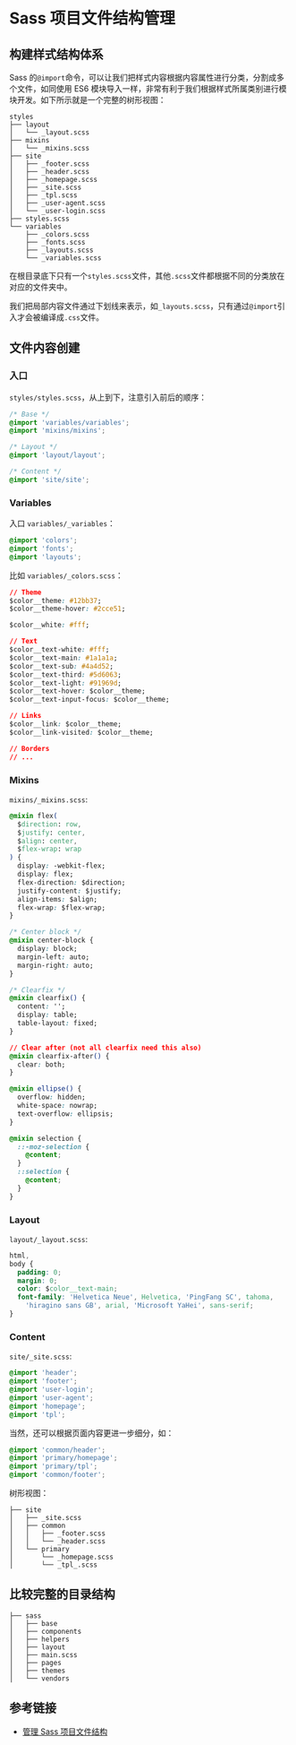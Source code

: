 # Sass 项目文件结构管理

## 构建样式结构体系

Sass 的`@import`命令，可以让我们把样式内容根据内容属性进行分类，分割成多个文件，如同使用 ES6 模块导入一样，非常有利于我们根据样式所属类别进行模块开发。如下所示就是一个完整的树形视图：

```tree
styles
├── layout
│   └── _layout.scss
├── mixins
│   └── _mixins.scss
├── site
│   ├── _footer.scss
│   ├── _header.scss
│   ├── _homepage.scss
│   ├── _site.scss
│   ├── _tpl.scss
│   ├── _user-agent.scss
│   └── _user-login.scss
├── styles.scss
└── variables
    ├── _colors.scss
    ├── _fonts.scss
    ├── _layouts.scss
    └── _variables.scss
```

在根目录底下只有一个`styles.scss`文件，其他`.scss`文件都根据不同的分类放在对应的文件夹中。

我们把局部内容文件通过下划线来表示，如`_layouts.scss`，只有通过`@import`引入才会被编译成`.css`文件。

## 文件内容创建

### 入口

`styles/styles.scss`，从上到下，注意引入前后的顺序：

```css
/* Base */
@import 'variables/variables';
@import 'mixins/mixins';

/* Layout */
@import 'layout/layout';

/* Content */
@import 'site/site';
```

### Variables

入口 `variables/_variables`：

```css
@import 'colors';
@import 'fonts';
@import 'layouts';
```

比如 `variables/_colors.scss`：

```css
// Theme
$color__theme: #12bb37;
$color__theme-hover: #2cce51;

$color__white: #fff;

// Text
$color__text-white: #fff;
$color__text-main: #1a1a1a;
$color__text-sub: #4a4d52;
$color__text-third: #5d6063;
$color__text-light: #91969d;
$color__text-hover: $color__theme;
$color__text-input-focus: $color__theme;

// Links
$color__link: $color__theme;
$color__link-visited: $color__theme;

// Borders
// ...
```

### Mixins

`mixins/_mixins.scss`:

```css
@mixin flex(
  $direction: row,
  $justify: center,
  $align: center,
  $flex-wrap: wrap
) {
  display: -webkit-flex;
  display: flex;
  flex-direction: $direction;
  justify-content: $justify;
  align-items: $align;
  flex-wrap: $flex-wrap;
}

/* Center block */
@mixin center-block {
  display: block;
  margin-left: auto;
  margin-right: auto;
}

/* Clearfix */
@mixin clearfix() {
  content: '';
  display: table;
  table-layout: fixed;
}

// Clear after (not all clearfix need this also)
@mixin clearfix-after() {
  clear: both;
}

@mixin ellipse() {
  overflow: hidden;
  white-space: nowrap;
  text-overflow: ellipsis;
}

@mixin selection {
  ::-moz-selection {
    @content;
  }
  ::selection {
    @content;
  }
}
```

### Layout

`layout/_layout.scss`:

```css
html,
body {
  padding: 0;
  margin: 0;
  color: $color__text-main;
  font-family: 'Helvetica Neue', Helvetica, 'PingFang SC', tahoma,
    'hiragino sans GB', arial, 'Microsoft YaHei', sans-serif;
}
```

### Content

`site/_site.scss`:

```css
@import 'header';
@import 'footer';
@import 'user-login';
@import 'user-agent';
@import 'homepage';
@import 'tpl';
```

当然，还可以根据页面内容更进一步细分，如：

```css
@import 'common/header';
@import 'primary/homepage';
@import 'primary/tpl';
@import 'common/footer';
```

树形视图：

```tree
├── site
│   ├── _site.scss
│   ├── common
│   │   ├── _footer.scss
│   │   └── _header.scss
│   └── primary
│       └── _homepage.scss
│       └── _tpl_.scss
```

## 比较完整的目录结构

```tree
├── sass
│   ├── base
│   ├── components
│   ├── helpers
│   ├── layout
│   ├── main.scss
│   ├── pages
│   ├── themes
│   └── vendors
```

## 参考链接

- [管理 Sass 项目文件结构](https://www.w3cplus.com/preprocessor/architecture-sass-project.html)
